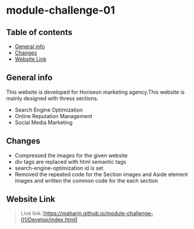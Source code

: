 # module-challenge-01
## Table of contents
* [General info](#general-info)
* [Changes](#changes)
* [Website Link](#website-link)

## General info
This website is developed for Horiseon marketing agency.This website is mainly designed with thress sections.
* Search Engine Optimization
* Online Reputation Management
* Social Media Marketing

## Changes

* Compressed the images for the given website
* div tags are replaced with html semantic tags
* search-engine-optimization id is set
* Removed the repeated code for the Section images and Aside element images and written the common code for the each section

## Website Link

> Live link [https://maharjn.github.io/module-challenge-01/Develop/index.html]


